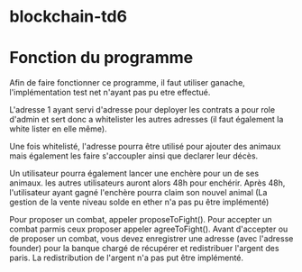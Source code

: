 # blockchain-td6


# Fonction du programme

Afin de faire fonctionner ce programme, il faut utiliser ganache, l'implémentation test net n'ayant pas pu etre effectué.

L'adresse 1 ayant servi d'adresse pour deployer les contrats a pour role d'admin et sert donc a whitelister les autres adresses (il faut également la white lister en elle même).

Une fois whitelisté, l'adresse pourra être utilisé pour ajouter des animaux mais également les faire s'accoupler ainsi que declarer leur décès. 

Un utilisateur pourra également lancer une enchère pour un de ses animaux. les autres utilisateurs auront alors 48h pour enchérir. Après 48h, l'utilisateur ayant gagné l'enchère pourra claim son nouvel animal (La gestion de la vente niveau solde en ether n'a pas pu être implémenté)

Pour proposer un combat, appeler  proposeToFight(). Pour accepter un combat parmis ceux proposer appeler agreeToFight(). Avant d'accepter ou de proposer un combat, vous devez enregistrer une adresse (avec l'adresse founder) pour la banque chargé de récupérer et redistribuer l'argent des paris.
La redistribution de l'argent n'a pas put être implémenté.